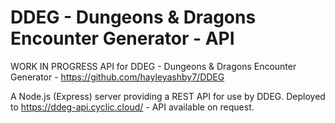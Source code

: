 # DDEG - Dungeons & Dragons Encounter Generator - API

WORK IN PROGRESS
API for DDEG - Dungeons & Dragons Encounter Generator  - https://github.com/hayleyashby7/DDEG

A Node.js (Express) server providing a REST API for use by DDEG. 
Deployed to https://ddeg-api.cyclic.cloud/ - API available on request.
